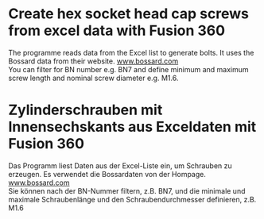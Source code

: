 # Create hex socket head cap screws from excel data with Fusion 360
The programme reads data from the Excel list to generate bolts. It uses the Bossard data from their website. www.bossard.com \
You can filter for BN number e.g. BN7 and define minimum and maximum screw length and nominal screw diameter e.g. M1.6.

# Zylinderschrauben mit Innensechskants aus Exceldaten mit Fusion 360
Das Programm liest Daten aus der Excel-Liste ein, um Schrauben zu erzeugen. Es verwendet die Bossardaten von der Hompage. www.bossard.com \
Sie können nach der BN-Nummer filtern, z.B. BN7, und die minimale und maximale Schraubenlänge und den Schraubendurchmesser definieren, z.B. M1.6
